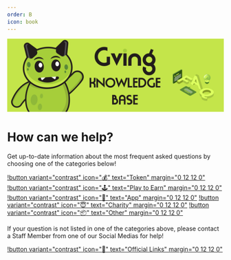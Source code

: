 ```yaml
---
order: B
icon: book
---
```

![](faq.png)
# How can we help?
Get up-to-date information about the most frequent asked questions by choosing one of the categories below!

[!button variant="contrast" icon=":moneybag:" text="Token" margin="0 12 12 0"](/knowledge-base/token)
[!button variant="contrast" icon=":joystick:" text="Play to Earn" margin="0 12 12 0"](/knowledge-base/p2e)
[!button variant="contrast" icon=":iphone:" text="App" margin="0 12 12 0"](/knowledge-base/app)
[!button variant="contrast" icon=":innocent:" text="Charity" margin="0 12 12 0"](/knowledge-base/charity)
[!button variant="contrast" icon=":package:" text="Other" margin="0 12 12 0"](/knowledge-base/other)

If your question is not listed in one of the categories above, please contact a Staff Member from one of our Social Medias for help!

[!button variant="contrast" icon=":link:" text="Official Links" margin="0 12 12 0"](/links)
